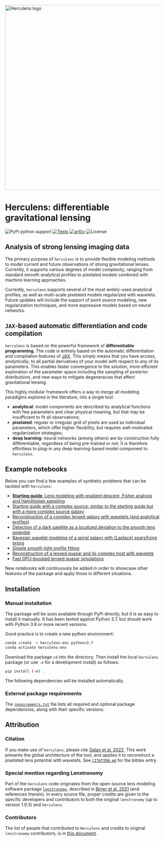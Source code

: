 <img src="images/horizontal.png" width="600" alt="Herculens logo" />

# Herculens: differentiable gravitational lensing

![PyPi python support](https://img.shields.io/badge/Python-3.9%20%7C%203.10-blue)
[![Tests](https://github.com/austinpeel/herculens/actions/workflows/ci_tests.yml/badge.svg?branch=main)](https://github.com/austinpeel/herculens/actions/workflows/ci_tests.yml)
[![arXiv](https://img.shields.io/badge/arXiv-2207.05763-b31b1b.svg)](https://arxiv.org/abs/2207.05763)
![License](https://img.shields.io/github/license/austinpeel/herculens)
<!-- ![PyPi version](https://img.shields.io/pypi/v/herculens) -->
<!-- [![Coverage Status](https://coveralls.io/repos/github/herculens/herculens/badge.svg?branch=main)](https://coveralls.io/github/aymgal/utax?branch=main) -->




## Analysis of strong lensing imaging data

The primary purpose of `herculens` is to provide flexible modeling methods to model current and future observations of strong gravitational lenses. Currently, it supports various degrees of model complexity, ranging from standard smooth analytical profiles to pixelated models combined with machine learning approaches.

Currently, `herculens` supports several of the most widely-used analytical profiles, as well as multi-scale pixelated models regularized with wavelets. Future updates will include the support of point source modeling, new regularization techniques, and more expressive models based on neural networks.





## `JAX`-based automatic differentiation and code compilation 

`herculens` is based on the powerful framework of **differentiable programming**. The code is entirely based on the automatic differentiation and compilation features of [JAX](https://jax.readthedocs.io/en/latest/#). This simply means that you have access, _analytically_, to all partial derivatives of your model with respect to any of its parameters. This enables faster convergence to the solution, more efficient exploration of the parameter space including the sampling of posterior distributions, and new ways to mitigate degeneracies that affect gravitational lensing.

This highly modular framework offers a way to merge all modeling paradigms explored in the literature, into a single tool:

- **analytical**: model components are described by analytical functions with few parameters and clear physical meaning, but that may be insufficient to fit all observations;
- **pixelated**: regular or irregular grid of pixels are used as individual parameters, which offer higher flexibility, but requires well-motivated regularization strategies;
- **deep learning**: neural networks (among others) are by construction fully differentiable, regardless of being pre-trained or not. It is therefore effortless to plug-in any deep learning-based model component to `herculens`.





## Example notebooks

Below you can find a few examples of synthetic problems that can be tackled with `herculens`:

- [**Starting guide**: Lens modeling with gradient descent, Fisher analysis and Hamiltonian sampling](https://github.com/aymgal/herculens_workspace/blob/main/notebooks/herculens__Starting_guide.ipynb)
- [Starting guide with a complex source: similar to the starting guide but with a more complex source galaxy](https://github.com/aymgal/herculens_workspace/blob/main/notebooks/herculens__Starting_guide_complex_source.ipynb)
- [Reconstruction of a complex lensed galaxy with wavelets (and analytical profiles)](https://github.com/aymgal/herculens_workspace/blob/main/notebooks/herculens__Complex_source_with_wavelets.ipynb)
- [Detection of a dark satellite as a localized deviation to the smooth lens potential](https://github.com/aymgal/herculens_workspace/blob/main/notebooks/herculens__Subhalo_detection_with_wavelets.ipynb)
- [Bayesian wavelet modeling of a spiral galaxy with (Laplace) sparsifying priors](https://github.com/aymgal/herculens_workspace/blob/main/notebooks/herculens__Spiral_galaxy_Bayesian_sparsity_Laplace.ipynb)
- [Simple smooth light profile fitting](https://github.com/aymgal/herculens_workspace/blob/main/notebooks/herculens__Simple_galaxy_fitting.ipynb)
- [Reconstruction of a lensed quasar and its complex host with wavelets](https://github.com/aymgal/herculens_workspace/blob/main/notebooks/herculens__Starting_guide_complex_source_and_point_source_arc.ipynb)
- [Fast GPU-boosted lensed quasar simulations](https://github.com/aymgal/herculens_workspace/blob/main/notebooks/herculens__Fast_lensed_quasar_simulations.ipynb)

New notebooks will continuously be added in order to showcase other features of the package and apply those in different situations.



## Installation

### Manual installation

The package will be soon available through PyPi directly, but it is as easy to install it manually. It has been texted against Python 3.7, but should work with Python 3.8 or more recent versions.

Good practice is to create a new python environment:
```sh
conda create -n herculens-env python=3.7
conda activate herculens-env
```

Download the package `cd` into the directory. Then install the local `herculens` package (or use `-e` for a development install) as follows:
```sh
pip install (-e) .
```

The following dependencies will be installed automatically.



### External package requirements

The [`requirements.txt`](requirements.txt) file lists all required and optional package dependencies, along with their specific versions.



## Attribution

### Citation

If you make use of `herculens`, please cite [Galan et al. 2022](https://ui.adsabs.harvard.edu/abs/2022A%26A...668A.155G/abstract). This work presents the global architecture of the tool, and applies it to reconstruct a pixelated lens potential with wavelets. See [`CITATION.md`](CITATION.md) for the bibtex entry.


### Special mention regarding Lenstronomy
Part of the `herculens` code originates from the open-source lens modeling software package [`lenstronomy`](https://github.com/sibirrer/lenstronomy), described in [Birrer et al. 2021](https://joss.theoj.org/papers/10.21105/joss.03283) (and references therein). In every source file, proper credits are given to the specific developers and contributors to both the original `lenstronomy` (up to version 1.9.3) and `herculens`.


### Contributors

The list of people that contributed to `Herculens` and credits to original `lenstronomy` contributors, is in [this document](AUTHORS.md).
